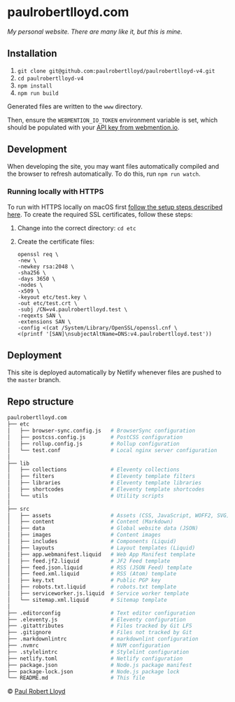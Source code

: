 # paulrobertlloyd.com

*My personal website. There are many like it, but this is mine.*

## Installation

1. `git clone git@github.com:paulrobertlloyd/paulrobertlloyd-v4.git`
2. `cd paulrobertlloyd-v4`
3. `npm install`
4. `npm run build`

Generated files are written to the `www` directory.

Then, ensure the `WEBMENTION_IO_TOKEN` environment variable is set, which should be populated with your [API key from webmention.io](https://webmention.io/settings).

## Development

When developing the site, you may want files automatically compiled and the browser to refresh automatically. To do this, run `npm run watch`.

### Running locally with HTTPS

To run with HTTPS locally on macOS first [follow the setup steps described here](https://gist.github.com/jed/6147872). To create the required SSL certificates, follow these steps:

1. Change into the correct directory: `cd etc`
2. Create the certificate files:

   ```
   openssl req \
   -new \
   -newkey rsa:2048 \
   -sha256 \
   -days 3650 \
   -nodes \
   -x509 \
   -keyout etc/test.key \
   -out etc/test.crt \
   -subj /CN=v4.paulrobertlloyd.test \
   -reqexts SAN \
   -extensions SAN \
   -config <(cat /System/Library/OpenSSL/openssl.cnf \
   <(printf '[SAN]\nsubjectAltName=DNS:v4.paulrobertlloyd.test'))
   ```

## Deployment

This site is deployed automatically by Netlify whenever files are pushed to the `master` branch.

## Repo structure

```bash
paulrobertlloyd.com
├── etc
│   ├── browser-sync.config.js   # BrowserSync configuration
│   ├── postcss.config.js        # PostCSS configuration
│   ├── rollup.config.js         # Rollup configuration
│   └── test.conf                # Local nginx server configuration
│
├── lib
│   ├── collections              # Eleventy collections
│   ├── filters                  # Eleventy template filters
│   ├── libraries                # Eleventy template libraries
│   ├── shortcodes               # Eleventy template shortcodes
│   └── utils                    # Utility scripts
│
├── src
│   ├── assets                   # Assets (CSS, JavaScript, WOFF2, SVG)
│   ├── content                  # Content (Markdown)
│   ├── data                     # Global website data (JSON)
│   ├── images                   # Content images
│   ├── includes                 # Components (Liquid)
│   ├── layouts                  # Layout templates (Liquid)
│   ├── app.webmanifest.liquid   # Web App Manifest template
│   ├── feed.jf2.liquid          # JF2 Feed template
│   ├── feed.json.liquid         # RSS (JSON Feed) template
│   ├── feed.xml.liquid          # RSS (Atom) template
│   ├── key.txt                  # Public PGP key
│   ├── robots.txt.liquid        # robots.txt template
│   ├── serviceworker.js.liquid  # Service worker template
│   └── sitemap.xml.liquid       # Sitemap template
│
├── .editorconfig                # Text editor configuration
├── .eleventy.js                 # Eleventy configuration
├── .gitattributes               # Files tracked by Git LFS
├── .gitignore                   # Files not tracked by Git
├── .markdownlintrc              # markdownlint configuration
├── .nvmrc                       # NVM configuration
├── .stylelintrc                 # Stylelint configuration
├── netlify.toml                 # Netlify configuration
├── package.json                 # Node.js package manifest
├── package-lock.json            # Node.js package lock
└── README.md                    # This file
```

© [Paul Robert Lloyd](https://paulrobertlloyd.com)
